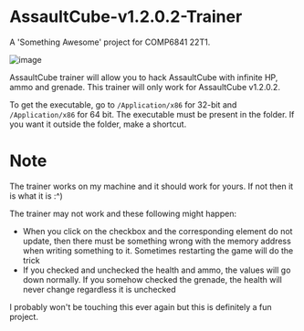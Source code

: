 # AssaultCube-v1.2.0.2-Trainer
A 'Something Awesome' project for COMP6841 22T1.

![image](https://user-images.githubusercontent.com/29741824/162199761-9e07c785-ce8f-4a2e-9916-0485a814acc4.png)

AssaultCube trainer will allow you to hack AssaultCube with infinite HP, ammo and grenade. 
This trainer will only work for AssaultCube v1.2.0.2. 

To get the executable, go to `/Application/x86` for 32-bit and `/Application/x86` for 64 bit.
The executable must be present in the folder. If you want it outside the folder, make a shortcut.

# Note
The trainer works on my machine and it should work for yours. If not then it is what it is :^)

The trainer may not work and these following might happen:
  * When you click on the checkbox and the corresponding element do not update,
    then there must be something wrong with the memory address when writing 
    something to it. Sometimes restarting the game will do the trick
  * If you checked and unchecked the health and ammo, the values will go down normally.
    If you somehow checked the grenade, the health will never change regardless it is unchecked
    
I probably won't be touching this ever again but this is definitely a fun project. 


